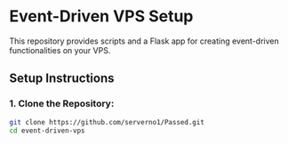 # Event-Driven VPS Setup

This repository provides scripts and a Flask app for creating event-driven functionalities on your VPS.

## Setup Instructions

### 1. Clone the Repository:
```bash
git clone https://github.com/serverno1/Passed.git
cd event-driven-vps
